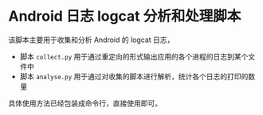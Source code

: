 # Android 日志 logcat 分析和处理脚本

该脚本主要用于收集和分析 Android 的 logcat 日志，

- 脚本 `collect.py` 用于通过重定向的形式输出应用的各个进程的日志到某个文件中
- 脚本 `analyse.py` 用于通过对收集的脚本进行解析，统计各个日志的打印的数量

具体使用方法已经包装成命令行，直接使用即可。

